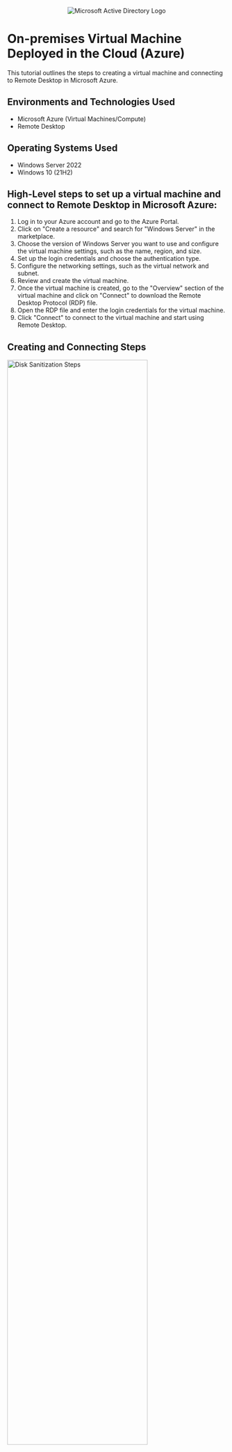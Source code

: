 <p align="center">
<img src="https://i.imgur.com/pU5A58S.png" alt="Microsoft Active Directory Logo"/>
</p>

<h1>On-premises Virtual Machine Deployed in the Cloud (Azure)</h1>
This tutorial outlines the steps to creating a virtual machine and connecting to Remote Desktop in Microsoft Azure.<br />


<h2>Environments and Technologies Used</h2>

- Microsoft Azure (Virtual Machines/Compute)
- Remote Desktop

<h2>Operating Systems Used </h2>

- Windows Server 2022
- Windows 10 (21H2)

<h2>High-Level steps to set up a virtual machine and connect to Remote Desktop in Microsoft Azure:</h2>

1. Log in to your Azure account and go to the Azure Portal.
2. Click on "Create a resource" and search for "Windows Server" in the marketplace.
3. Choose the version of Windows Server you want to use and configure the virtual machine settings, such as the name, region, and size.
4. Set up the login credentials and choose the authentication type.
5. Configure the networking settings, such as the virtual network and subnet.
6. Review and create the virtual machine.
7. Once the virtual machine is created, go to the "Overview" section of the virtual machine and click on "Connect" to download the Remote Desktop Protocol (RDP) file.
8. Open the RDP file and enter the login credentials for the virtual machine.
9. Click "Connect" to connect to the virtual machine and start using Remote Desktop.


<h2>Creating and Connecting Steps</h2>

<p>
<img src="https://i.imgur.com/DJmEXEB.png" height="80%" width="80%" alt="Disk Sanitization Steps"/>
</p>
<p>
1. Log in to your Azure account and go to the Azure Portal.
  - Go to the Azure Portal (https://portal.azure.com/) and sign in to your Azure account. In the left-hand menu, click on "Create a resource".
</p>
<br />

<p>
<img src="https://i.imgur.com/DJmEXEB.png" height="80%" width="80%" alt="Disk Sanitization Steps"/>
</p>
<p>
2. Choose the version of Windows Server you want to use and click on "Create".
On the "Basics" tab, configure the virtual machine settings, such as the name, region, and size. You can also select the disk type and configure availability options.

</p>
<br />

<p>
<img src="https://i.imgur.com/DJmEXEB.png" height="80%" width="80%" alt="Disk Sanitization Steps"/>
</p>
<p>
3. Set up the login credentials and choose the authentication type.
  -On the "Administrator account" tab, set up the login credentials and choose the authentication type (password or SSH public key).
</p>
<br />

<p>
<img src="https://i.imgur.com/DJmEXEB.png" height="80%" width="80%" alt="Disk Sanitization Steps"/>
</p>
<p>
4. Configure the networking settings, such as the virtual network and subnet.
  -On the "Networking" tab, configure the networking settings, such as the virtual network and subnet. You can also configure public IP and DNS settings.

</p>
<br />

<p>
<img src="https://i.imgur.com/DJmEXEB.png" height="80%" width="80%" alt="Disk Sanitization Steps"/>
</p>
<p>
5. Review and create the virtual machine.
  -Review your settings and click on "Create" to create the virtual machine.
 Once the virtual machine is created, go to the "Overview" section of the virtual machine and click on "Connect" to download the Remote Desktop Protocol (RDP) file.

</p>
<br />

<p>
<img src="https://i.imgur.com/DJmEXEB.png" height="80%" width="80%" alt="Disk Sanitization Steps"/>
</p>
<p>
6. Open the RDP file and enter the login credentials for the virtual machine.
  
</p>
<br />

<p>
<img src="https://i.imgur.com/DJmEXEB.png" height="80%" width="80%" alt="Disk Sanitization Steps"/>
</p>
<p>
7. Click "Connect" to connect to the virtual machine and start using Remote Desktop.
</p>
<br />
That's it! You should now be able to access your virtual machine through Remote Desktop.
